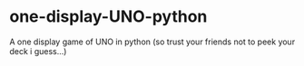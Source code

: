 # one-display-UNO-python
A one display game of UNO in python (so trust your friends not to peek your deck i guess...)
